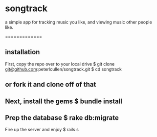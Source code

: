 # songtrack

a simple app for tracking music you like, and viewing music other people like.  

=============

## installation

First, copy the repo over to your local drive
    $ git clone git@github.com:peterlcullen/songtrack.git
    $ cd songtrack

or fork it and clone off of that
-----------
Next, install the gems
    $ bundle install
----------
Prep the database
    $ rake db:migrate
-----------
Fire up the server and enjoy
    $ rails s